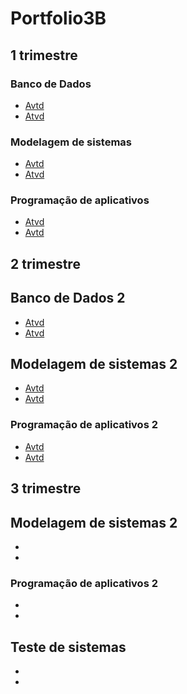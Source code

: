 # Portfolio3B

## 1 trimestre
### Banco de Dados 
- [Avtd](BancoDados/Atvd)
- [Atvd](BancoDados/Atvd2)

### Modelagem de sistemas 
- [Avtd]()
- [Atvd]()

### Programação de aplicativos
- [Atvd]()
- [Avtd]()

## 2 trimestre 
## Banco de Dados 2
- [Atvd](BancoDados/atvd3)
- [Atvd](BancoDados/Avtd4)

## Modelagem de sistemas 2
- [Avtd]()
- [Avtd]()

### Programação de aplicativos 2
- [Avtd]()
- [Avtd]()

## 3 trimestre
## Modelagem de sistemas 2
- []()
- []()

### Programação de aplicativos 2
- []()
- []()

## Teste de sistemas 
- []()
- []()
